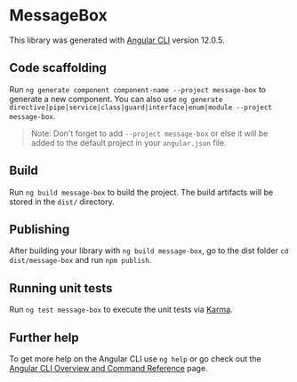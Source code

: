 # MessageBox

This library was generated with [Angular CLI](https://github.com/angular/angular-cli) version 12.0.5.

## Code scaffolding

Run `ng generate component component-name --project message-box` to generate a new component. You can also use `ng generate directive|pipe|service|class|guard|interface|enum|module --project message-box`.
> Note: Don't forget to add `--project message-box` or else it will be added to the default project in your `angular.json` file. 

## Build

Run `ng build message-box` to build the project. The build artifacts will be stored in the `dist/` directory.

## Publishing

After building your library with `ng build message-box`, go to the dist folder `cd dist/message-box` and run `npm publish`.

## Running unit tests

Run `ng test message-box` to execute the unit tests via [Karma](https://karma-runner.github.io).

## Further help

To get more help on the Angular CLI use `ng help` or go check out the [Angular CLI Overview and Command Reference](https://angular.io/cli) page.

